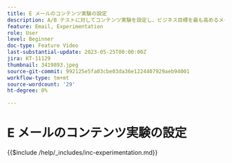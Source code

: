 ```yaml
---
title: E メールのコンテンツ実験の設定
description: A/B テストに対してコンテンツ実験を設定し、ビジネス目標を最も高めるメールコンテンツを調査する方法を説明します。
feature: Email, Experimentation
role: User
level: Beginner
doc-type: Feature Video
last-substantial-update: 2023-05-25T00:00:00Z
jira: KT-11129
thumbnail: 3419893.jpeg
source-git-commit: 992125e5fa03cbe03da36e1224407929aeb94001
workflow-type: tm+mt
source-wordcount: '29'
ht-degree: 0%

---
```



# E メールのコンテンツ実験の設定

{{$include /help/_includes/inc-experimentation.md}}
